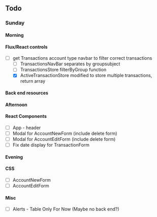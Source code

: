## Todo
### Sunday
#### Morning
#### Flux/React controls
- [ ] get Transactions account type navbar to filter correct transactions
  - [ ] TransactionsNavBar separates by groupsubject
  - [ ] TransactionsStore filterByGroup function
  - [x] ActiveTransactionStore modified to store multiple transactions, return array
#### Back end resources
#### Afternoon
#### React Components
- [ ] App - header
- [ ] Modal for AccountNewForm (include delete form)
- [ ] Modal for AccountEditForm (include delete form)
- [ ] Fix date display for TransactionForm
#### Evening
#### CSS
- [ ] AccountNewForm
- [ ] AccountEditForm
#### Misc
- [ ] Alerts - Table Only For Now (Maybe no back end?)
